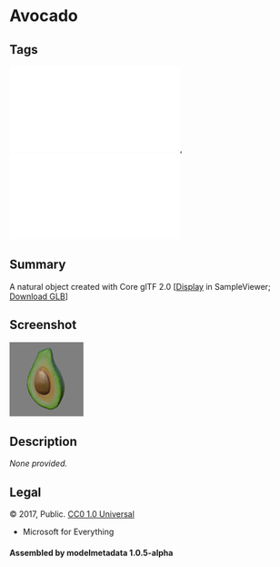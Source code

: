 # Avocado

## Tags

![core](../../Models-core.md), ![testing](../../Models-testing.md)

## Summary

A natural object created with Core glTF 2.0 [[Display](https://github.khronos.org/glTF-Sample-Viewer-Release/?model=https://raw.GithubUserContent.com/DRx3D/glTF-Sample-Assets/main/./Models/Avocado/glTF-Binary/Avocado.glb) in SampleViewer; [Download GLB](https://raw.GithubUserContent.com/DRx3D/glTF-Sample-Assets/main/./Models/Avocado/glTF-Binary/Avocado.glb)]

## Screenshot

![screenshot](screenshot/screenshot.jpg)

## Description

_None provided._

## Legal

&copy; 2017, Public. [CC0 1.0 Universal](https://creativecommons.org/publicdomain/zero/1.0/legalcode)

 - Microsoft for Everything

#### Assembled by modelmetadata 1.0.5-alpha